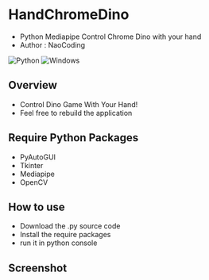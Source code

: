 # HandChromeDino
* Python Mediapipe Control Chrome Dino with your hand
* Author : NaoCoding
  
![Python](https://img.shields.io/badge/python-3670A0?style=for-the-badge&logo=python&logoColor=ffdd54)
![Windows](https://img.shields.io/badge/Windows-0078D6?style=for-the-badge&logo=windows&logoColor=white)
## Overview
* Control Dino Game With Your Hand!
* Feel free to rebuild the application

## Require Python Packages
* PyAutoGUI
* Tkinter
* Mediapipe
* OpenCV

## How to use
* Download the .py source code
* Install the require packages
* run it in python console
  
## Screenshot









